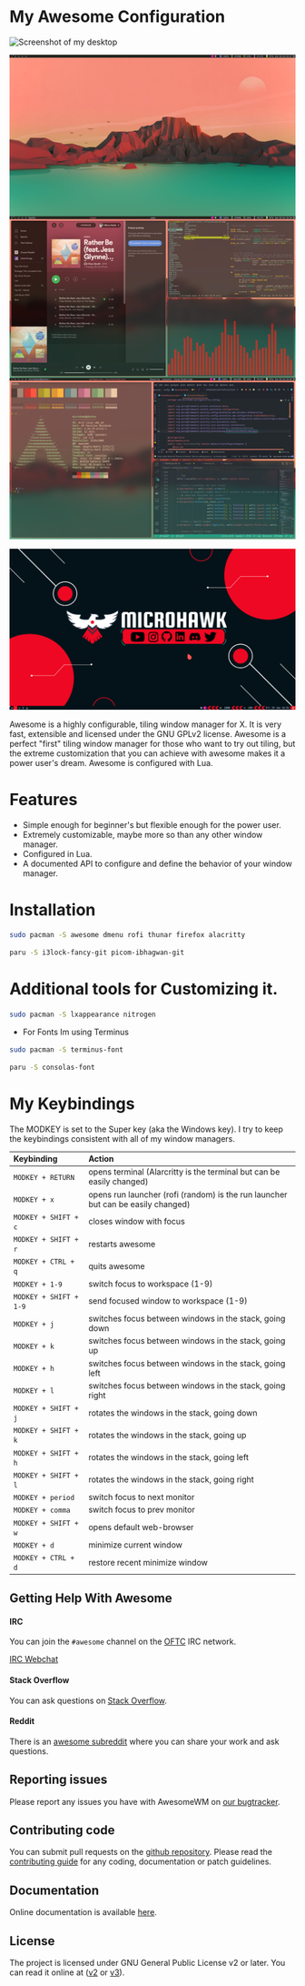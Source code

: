 # My Awesome Configuration

![Screenshot of my desktop](/.screenshots/3.png)

![Screenshot of my desktop](/.screenshots/1.jpg)


![Screenshot of my desktop](/.screenshots/2.png)



Awesome is a highly configurable, tiling window manager for X. It is very fast, extensible and licensed under the GNU GPLv2 license.  Awesome is a perfect "first" tiling window manager for those who want to try out tiling, but the extreme customization that you can achieve with awesome makes it a power user's dream.  Awesome is configured with Lua.

# Features

* Simple enough for beginner's but flexible enough for the power user.
* Extremely customizable, maybe more so than any other window manager.
* Configured in Lua.
* A documented API to configure and define the behavior of your window manager.

# Installation

```bash
sudo pacman -S awesome dmenu rofi thunar firefox alacritty
```

```bash
paru -S i3lock-fancy-git picom-ibhagwan-git
```
# Additional tools for Customizing it.

```bash
sudo pacman -S lxappearance nitrogen
```
* For Fonts Im using Terminus
```bash
sudo pacman -S terminus-font 
```

```bash
paru -S consolas-font
```

# My Keybindings

The MODKEY is set to the Super key (aka the Windows key).  I try to keep the
keybindings consistent with all of my window managers.

| Keybinding | Action |
| :--- | :--- |
| `MODKEY + RETURN` | opens terminal (Alarcritty is the terminal but can be easily changed) |
| `MODKEY + x` | opens run launcher (rofi (random) is the run launcher but can be easily changed) |
| `MODKEY + SHIFT + c` | closes window with focus |
| `MODKEY + SHIFT + r` | restarts awesome |
| `MODKEY + CTRL + q` | quits awesome |
| `MODKEY + 1-9` | switch focus to workspace (1-9) |
| `MODKEY + SHIFT + 1-9` | send focused window to workspace (1-9) |
| `MODKEY + j` | switches focus between windows in the stack, going down |
| `MODKEY + k` | switches focus between windows in the stack, going up |
| `MODKEY + h` | switches focus between windows in the stack, going left |
| `MODKEY + l` | switches focus between windows in the stack, going right |
| `MODKEY + SHIFT + j` | rotates the windows in the stack, going down|
| `MODKEY + SHIFT + k` | rotates the windows in the stack, going up |
| `MODKEY + SHIFT + h` | rotates the windows in the stack, going left|
| `MODKEY + SHIFT + l` | rotates the windows in the stack, going right |
| `MODKEY + period` | switch focus to next monitor |
| `MODKEY + comma` | switch focus to prev monitor |
| `MODKEY + SHIFT + w` | opens default web-browser |
| `MODKEY + d` | minimize current window  |
| `MODKEY + CTRL + d` | restore recent minimize window |




## Getting Help With Awesome

#### IRC

You can join the `#awesome` channel on the [OFTC](http://www.oftc.net/) IRC network.

[IRC Webchat](https://webchat.oftc.net/?channels=awesome)

#### Stack Overflow
You can ask questions on [Stack Overflow](http://stackoverflow.com/questions/tagged/awesome-wm).

#### Reddit
There is an [awesome subreddit](https://www.reddit.com/r/awesomewm/) where you can share your work and ask questions.

## Reporting issues

Please report any issues you have with AwesomeWM on [our bugtracker](https://github.com/awesomeWM/awesome/issues).

## Contributing code

You can submit pull requests on the [github repository](https://github.com/awesomeWM/awesome).
Please read the [contributing guide](https://github.com/awesomeWM/awesome/blob/master/docs/02-contributing.md) for any coding, documentation or patch guidelines.

## Documentation

Online documentation is available [here](https://awesomewm.org/apidoc/).

## License

The project is licensed under GNU General Public License v2 or later.
You can read it online at ([v2](http://www.gnu.org/licenses/gpl-2.0.html) or [v3](http://www.gnu.org/licenses/gpl.html)).

    
    
    

